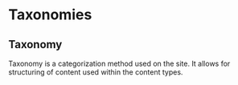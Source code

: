 # Taxonomies

## Taxonomy

Taxonomy is a categorization method used on the site. It allows for structuring of content used within the content types.


